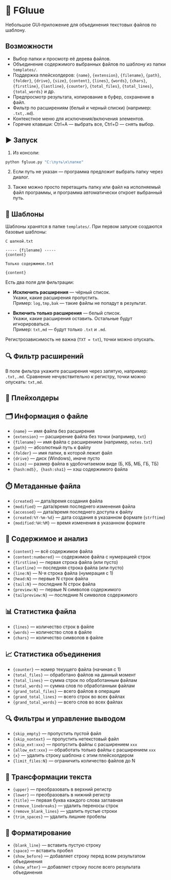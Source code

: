 # 🔗 FGluue

Небольшое GUI‑приложение для объединения текстовых файлов по шаблону.

## Возможности

- Выбор папки и просмотр её дерева файлов.
- Объединение содержимого выбранных файлов по шаблону из папки `templates/`.
- Поддержка плейсхолдеров: `{name}`, `{extension}`, `{filename}`, `{path}`, `{folder}`, `{drive}`, `{size}`, `{content}`, `{lines}`, `{words}`, `{chars}`, `{firstline}`, `{lastline}`, `{counter}`, `{total_files}`, `{total_lines}`, `{total_words}` и др.
- Предпросмотр результата, копирование в буфер, сохранение в файл.
- Фильтр по расширениям (белый и черный списки) (например: `.txt,.md`).
- Контекстное меню для исключения/включения элементов.
- Горячие клавиши: Ctrl+A — выбрать все, Ctrl+D — снять выбор.

## ▶️ Запуск

1. Из консоли:

```bash
python fgluue.py "C:\путь\к\папке"
```

2. Если путь не указан — программа предложит выбрать папку через диалог.

3. Также можно просто перетащить папку или файл на исполняемый файл программы, и программа автоматически откроет выбранный путь.

## 📝 Шаблоны

Шаблоны хранятся в папке `templates/`. При первом запуске создаются базовые шаблоны:

`С шапкой.txt`

```text
----- {filename} -----
{content}
```

`Только содержимое.txt`

```text
{content}
```

Есть два поля для фильтрации:

- **Исключить расширения** — чёрный список.  
  Укажи, какие расширения пропустить.  
  Пример: `log,tmp,bak` — такие файлы не попадут в результат.

- **Включить только расширения** — белый список.  
  Укажи, какие расширения оставить. Остальные будут игнорироваться.  
  Пример: `txt,md` — будут только `.txt` и `.md`.

Регистрозависимость не важна (`TXT = txt`), точки можно опускать.

## 🔍 Фильтр расширений

В поле фильтра укажите расширения через запятую, например: `.txt,.md`. Сравнение нечувствительно к регистру, точки можно опускать: `txt,md`.

## 🔄 Плейхолдеры

## 🗂️ Информация о файле
- `{name}` — имя файла без расширения  
- `{extension}` — расширение файла без точки (например, `txt`)  
- `{filename}` — имя файла с расширением (например, `notes.txt`)  
- `{path}` — абсолютный путь к файлу
- `{folder}` — имя папки, в которой лежит файл  
- `{drive}` — диск (Windows), иначе пусто  
- `{size}` — размер файла в удобочитаемом виде (Б, КБ, МБ, ГБ, ТБ)  
- `{hash:md5}, {hash:sha1}` — хэш содержимого файла  

## ⏱️ Метаданные файла
- `{created}` — дата/время создания файла  
- `{modified}` — дата/время последнего изменения файла  
- `{accessed}` — дата/время последнего доступа к файлу  
- `{created:%Y-%m-%d}` — дата создания в указанном формате (`strftime`)  
- `{modified:%H:%M}` — время изменения в указанном формате  

## 📄 Содержимое и анализ
- `{content}` — всё содержимое файла  
- `{content:numbered}` — содержимое файла с нумерацией строк
- `{firstline}` — первая строка файла (или пусто)  
- `{lastline}` — последняя строка файла (или пусто)  
- `{line:N}` — N-я строка файла (нумерация с 1)
- `{head:N}` — первые N строк файла
- `{tail:N}` — последние N строк файла
- `{preview:N}` — первые N символов содержимого
- `{tailpreview:N}` — последние N символов содержимого

## 📊 Статистика файла
- `{lines}` — количество строк в файле
- `{words}` — количество слов в файле
- `{chars}` — количество символов в файле

## 📈 Статистика объединения
- `{counter}` — номер текущего файла (начиная с 1)
- `{total_files}` — обработано файлов на данный момент
- `{total_lines}` — сумма строк по обработанным файлам
- `{total_words}` — сумма слов по обработанным файлам
- `{grand_total_files}` — всего файлов в операции
- `{grand_total_lines}` — всего строк во всех файлах
- `{grand_total_words}` — всего слов во всех файлах

## 🔍 Фильтры и управление выводом
- `{skip_empty}` — пропустить пустой файл
- `{skip_nontext}` — пропустить нетекстовый файл
- `{skip_ext:xxx}` — пропустить файлы с расширением `xxx`
- `{allow_ext:xxx}` — обработать только файлы с расширением `xxx`
- `{x}` — удалить строку шаблона с этим плейсхолдером
- `{limit_files:N}` — ограничить количество файлов до N

## 🔨 Трансформации текста
- `{upper}` — преобразовать в верхний регистр
- `{lower}` — преобразовать в нижний регистр
- `{title}` — первая буква каждого слова заглавная
- `{remove_linebreaks}` — удалить переносы строк
- `{remove_blank_lines}` — удалить пустые строки
- `{trim_spaces}` — удалить лишние пробелы

## 🧩 Форматирование
- `{blank_line}` — вставить пустую строку
- `{space}` — вставить пробел
- `{show_before}` — добавляет строку перед всем результатом объединения
- `{show_after}` — добавляет строку после всего результата объединения
